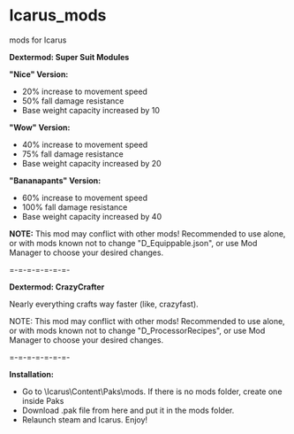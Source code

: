 # Icarus_mods
mods for Icarus

__Dextermod: Super Suit Modules__

**"Nice" Version:**
* 20% increase to movement speed
* 50% fall damage resistance
* Base weight capacity increased by 10

**"Wow" Version:**
* 40% increase to movement speed
* 75% fall damage resistance
* Base weight capacity increased by 20

**"Bananapants" Version:**
* 60% increase to movement speed
* 100% fall damage resistance
* Base weight capacity increased by 40

**NOTE:** This mod may conflict with other mods! Recommended to use alone, or with mods known not to change "D_Equippable.json", or use Mod Manager to choose your desired changes.

=-=-=-=-=-=-=-

__Dextermod: CrazyCrafter__

Nearly everything crafts way faster (like, crazyfast).

NOTE: This mod may conflict with other mods! Recommended to use alone, or with mods known not to change "D_ProcessorRecipes", or use Mod Manager to choose your desired changes.

=-=-=-=-=-=-=-

__Installation:__

* Go to \Icarus\Content\Paks\mods. If there is no mods folder, create one inside Paks
* Download .pak file from here and put it in the mods folder.
* Relaunch steam and Icarus. Enjoy!
